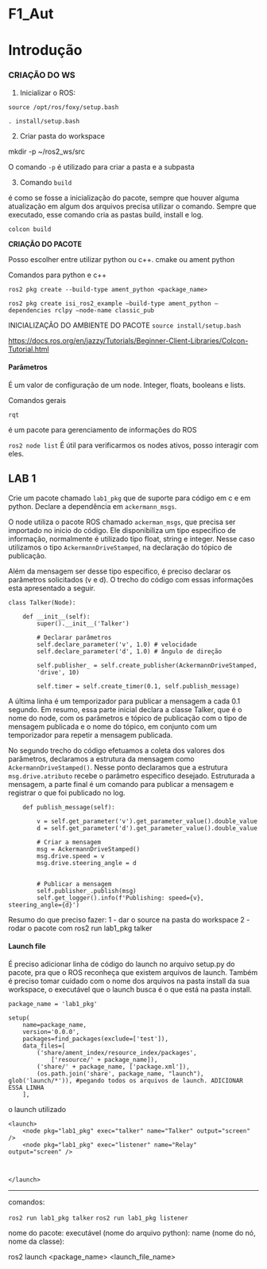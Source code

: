 # F1_Aut

# Introdução


###  **CRIAÇÃO DO WS**


1. Inicializar o ROS:

`source /opt/ros/foxy/setup.bash`

`. install/setup.bash`

2. Criar pasta do workspace

mkdir -p ~/ros2_ws/src
  

O comando `-p` é utilizado para criar a pasta e a subpasta

  
3. Comando `build`

é como se fosse a inicialização do pacote, sempre que houver alguma atualização em algum dos arquivos precisa utilizar o comando. Sempre que executado, esse comando cria as pastas build, install e log.

`colcon build`

**CRIAÇÃO DO PACOTE**

Posso escolher entre utilizar python ou c++. cmake ou ament python

Comandos para python e c++

	ros2 pkg create --build-type ament_python <package_name>

	ros2 pkg create isi_ros2_example –build-type ament_python –dependencies rclpy –node-name classic_pub
	



INICIALIZAÇÃO DO AMBIENTE DO PACOTE
`source install/setup.bash`

https://docs.ros.org/en/jazzy/Tutorials/Beginner-Client-Libraries/Colcon-Tutorial.html

#### Parâmetros

É um valor de configuração de um node. Integer, floats, booleans e lists.


Comandos gerais

`rqt`

é um pacote para gerenciamento de informações do ROS 

`ros2 node list` É útil para verificarmos os nodes ativos, posso interagir com eles. 

## LAB 1

Crie um pacote chamado `lab1_pkg` que de suporte para código em c e em python. Declare a dependência em `ackermann_msgs`. 


O node utiliza o pacote ROS chamado `ackerman_msgs`, que precisa ser importado no inicio do código. Ele disponibiliza um tipo especifico de informação, normalmente é utilizado tipo float, string e integer. Nesse caso utilizamos o tipo `AckermannDriveStamped`, na declaração do tópico de publicação. 

Além da mensagem ser desse tipo especifico, é preciso declarar os parâmetros solicitados (v e d). O trecho do código com essas informações esta apresentado a seguir. 

``` 
class Talker(Node):

	def __init__(self):
		super().__init__('Talker')

		# Declarar parâmetros
		self.declare_parameter('v', 1.0) # velocidade
		self.declare_parameter('d', 1.0) # ângulo de direção

		self.publisher_ = self.create_publisher(AckermannDriveStamped, 
		'drive', 10)

		self.timer = self.create_timer(0.1, self.publish_message)
```

A última linha é um temporizador para publicar a mensagem a cada 0.1 segundo. Em resumo, essa parte inicial declara a classe Talker, que é o nome do node, com os parâmetros e tópico de publicação com o tipo de mensagem publicada e o nome do tópico, em conjunto com um temporizador para repetir a mensagem publicada. 

No segundo trecho do código efetuamos a coleta dos valores dos parâmetros, declaramos a estrutura da mensagem como `AckermannDriveStamped()`. Nesse ponto declaramos que a estrutura `msg.drive.atributo` recebe o parâmetro especifico desejado. Estruturada a mensagem, a parte final é um comando para publicar a mensagem e registrar o que foi publicado no log. 

```
	def publish_message(self):

		v = self.get_parameter('v').get_parameter_value().double_value
		d = self.get_parameter('d').get_parameter_value().double_value

		# Criar a mensagem
		msg = AckermannDriveStamped()
		msg.drive.speed = v
		msg.drive.steering_angle = d


		# Publicar a mensagem
		self.publisher_.publish(msg)
		self.get_logger().info(f'Publishing: speed={v}, steering_angle={d}')

```


Resumo do que preciso fazer: 
1 - dar o source na pasta do workspace 
2 - rodar o pacote com ros2 run lab1_pkg talker

#### Launch file

É preciso adicionar linha de código do launch no arquivo setup.py do pacote, pra que o ROS reconheça que existem arquivos de launch. Também é preciso tomar cuidado com o nome dos arquivos na pasta install da sua workspace, o executável que o launch busca é o que está na pasta install. 

```
package_name = 'lab1_pkg'

setup(
    name=package_name,
    version='0.0.0',
    packages=find_packages(exclude=['test']),
    data_files=[
        ('share/ament_index/resource_index/packages',
            ['resource/' + package_name]),
        ('share/' + package_name, ['package.xml']),
        (os.path.join('share', package_name, "launch"), glob('launch/*')), #pegando todos os arquivos de launch. ADICIONAR ESSA LINHA
    ],
```

o launch utilizado 

```
<launch>
	<node pkg="lab1_pkg" exec="talker" name="Talker" output="screen" />
	<node pkg="lab1_pkg" exec="listener" name="Relay"
output="screen" />

  

</launch>
```
_________________


comandos: 

`ros2 run lab1_pkg talker`
`ros2 run lab1_pkg listener` 


nome do pacote: 
executável (nome do arquivo python): 
name (nome do nó, nome da classe): 

ros2 launch <package_name> <launch_file_name>
